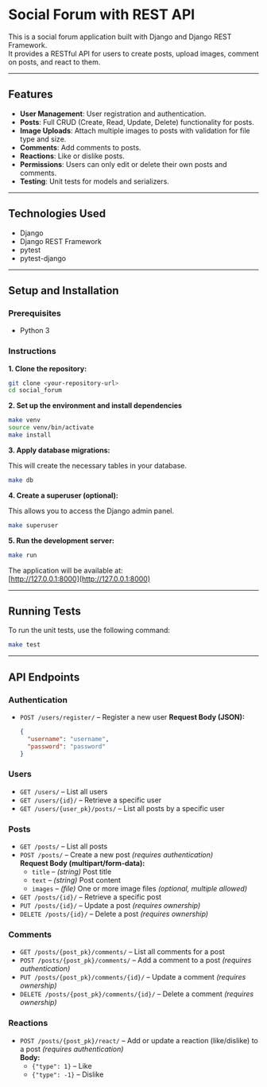 # Social Forum with REST API

This is a social forum application built with Django and Django REST Framework.  
It provides a RESTful API for users to create posts, upload images, comment on posts, and react to them.

---

## Features

- **User Management**: User registration and authentication.
- **Posts**: Full CRUD (Create, Read, Update, Delete) functionality for posts.
- **Image Uploads**: Attach multiple images to posts with validation for file type and size.
- **Comments**: Add comments to posts.
- **Reactions**: Like or dislike posts.
- **Permissions**: Users can only edit or delete their own posts and comments.
- **Testing**: Unit tests for models and serializers.

---

## Technologies Used

- Django  
- Django REST Framework
- pytest  
- pytest-django

---

## Setup and Installation

### Prerequisites

- Python 3

### Instructions

**1. Clone the repository:**

```bash
git clone <your-repository-url>
cd social_forum
```

**2. Set up the environment and install dependencies**

```bash
make venv
source venv/bin/activate
make install
```

**3. Apply database migrations:**

This will create the necessary tables in your database.

```bash
make db
```

**4. Create a superuser (optional):**

This allows you to access the Django admin panel.

```bash
make superuser
```

**5. Run the development server:**

```bash
make run
```

The application will be available at:  
[http://127.0.0.1:8000](http://127.0.0.1:8000)

---

## Running Tests

To run the unit tests, use the following command:

```bash
make test
```

---

## API Endpoints

### Authentication

- `POST /users/register/` – Register a new user
  **Request Body (JSON):**
  ```json
  {
    "username": "username",
    "password": "password"
  }
  ```

### Users

- `GET /users/` – List all users  
- `GET /users/{id}/` – Retrieve a specific user  
- `GET /users/{user_pk}/posts/` – List all posts by a specific user

### Posts

- `GET /posts/` – List all posts  
- `POST /posts/` – Create a new post *(requires authentication)*  
  **Request Body (multipart/form-data):**
  - `title` – *(string)* Post title  
  - `text` – *(string)* Post content  
  - `images` – *(file)* One or more image files *(optional, multiple allowed)*  
- `GET /posts/{id}/` – Retrieve a specific post  
- `PUT /posts/{id}/` – Update a post *(requires ownership)*  
- `DELETE /posts/{id}/` – Delete a post *(requires ownership)*

### Comments

- `GET /posts/{post_pk}/comments/` – List all comments for a post  
- `POST /posts/{post_pk}/comments/` – Add a comment to a post *(requires authentication)*  
- `PUT /posts/{post_pk}/comments/{id}/` – Update a comment *(requires ownership)*  
- `DELETE /posts/{post_pk}/comments/{id}/` – Delete a comment *(requires ownership)*

### Reactions

- `POST /posts/{post_pk}/react/` – Add or update a reaction (like/dislike) to a post *(requires authentication)*  
  **Body:**  
  - `{"type": 1}` – Like  
  - `{"type": -1}` – Dislike

